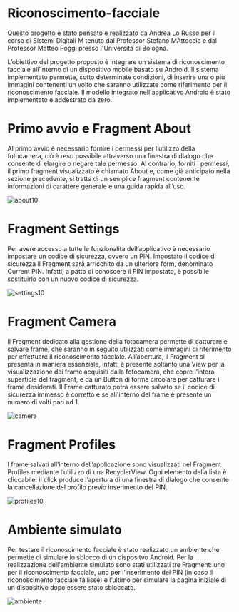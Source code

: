 # Riconoscimento-facciale

Questo progetto è stato pensato e realizzato da Andrea Lo Russo per il corso di Sistemi Digitali M tenuto dal Professor Stefano MAttoccia e dal Professor Matteo Poggi presso l'Università di Bologna.

L’obiettivo del progetto proposto è integrare un sistema di riconoscimento facciale all’interno di un dispositivo mobile basato su Android. Il sistema implementato permette, sotto determinate condizioni, di inserire una o più immagini contenenti un volto che saranno utilizzate
come riferimento per il riconoscimento facciale. Il modello integrato nell'applicativo Android è stato implementato e addestrato da zero.


# Primo avvio e Fragment About
Al primo avvio è necessario fornire i permessi per l’utilizzo della fotocamera, ciò è reso possibile attraverso
una finestra di dialogo che consente di elargire o negare tale permesso. Al contrario, forniti i permessi, il primo fragment visualizzato è chiamato About e, come già anticipato nella sezione precedente, si tratta di un semplice fragment contenente informazioni di carattere generale e una guida rapida all’uso.

![about10](https://github.com/Andrisky/Riconoscimento-facciale/assets/46251425/6ed9b851-76d6-4fae-ae33-aad71bd67683)

# Fragment Settings
Per avere accesso a tutte le funzionalità dell’applicativo è necessario impostare un codice di sicurezza, ovvero un PIN. Impostato il codice di sicurezza il Fragment sarà arricchito da un ulteriore form, denominato Current PIN. Infatti, a patto di conoscere il PIN impostato, è possibile sostituirlo con un nuovo codice di sicurezza.

![settings10](https://github.com/Andrisky/Riconoscimento-facciale/assets/46251425/0c8512bd-dccc-4228-ad28-25c843c9347d)

# Fragment Camera

Il Fragment dedicato alla gestione della fotocamera permette di catturare e salvare frame, che saranno
in seguito utilizzati come immagini di riferimento per effettuare il riconoscimento facciale.  All’apertura,
il Fragment si presenta in maniera essenziale, infatti è presente soltanto una View per la visualizzazione
dei frame acquisiti dalla fotocamera, che copre l’intera superficie del fragment, e da un Button di forma
circolare per catturare i frame desiderati. Il Frame catturato potrà essere salvato se  il codice di sicurezza immesso è corretto e se all'interno del frame è presente un numero di volti pari ad 1.

![camera](https://github.com/Andrisky/Riconoscimento-facciale/assets/46251425/72a7ad4a-e6a4-4a72-b8f4-0c02981201f8)

# Fragment Profiles
I frame salvati all’interno dell’applicazione sono visualizzati nel Fragment Profiles mediante l’utilizzo di una RecyclerView. Ogni elemento della lista è cliccabile: il click produce l’apertura di una finestra di dialogo che consente la cancellazione del profilo previo inserimento del PIN.

![profiles10](https://github.com/Andrisky/Riconoscimento-facciale/assets/46251425/7a74f557-5fa3-4b81-8bd6-928590e5ff45)

# Ambiente simulato
Per testare il riconoscimento facciale è stato realizzato un ambiente che permette di simulare lo sblocco di un dispositvo Android.
Per la realizzazione dell'ambiente simulato sono stati utilizzati tre Fragment: uno per il riconoscimento facciale, uno per l’inserimento del PIN (in caso il riconoscimento facciale fallisse) e l’ultimo per simulare la pagina iniziale di un dispositivo dopo essere stato sbloccato.

![ambiente](https://github.com/Andrisky/Riconoscimento-facciale/assets/46251425/e54e9921-a1b2-4ef9-aef6-69db76c84c78)

